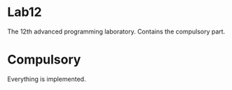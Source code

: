 # Lab12
 
The 12th advanced programming laboratory.
Contains the compulsory part.

# Compulsory  

Everything is implemented.